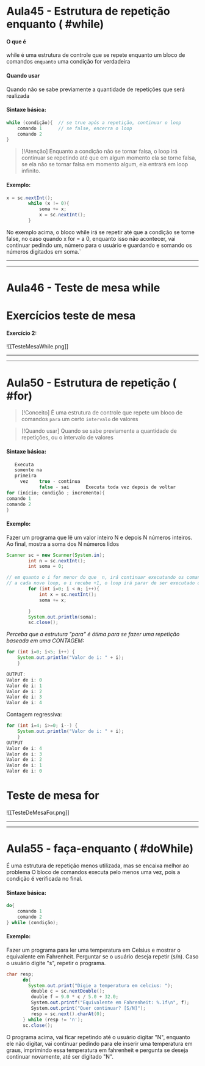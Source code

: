 # Aula45 - Estrutura de repetição enquanto                 ( #while)

#### O que é
 while é uma estrutura de controle que se repete enquanto um bloco de comandos `enquanto`  uma condição for verdadeira

#### Quando usar
Quando não se sabe previamente a quantidade de repetições que será realizada

#### Sintaxe básica:
```java
while (condição){  // se true após a repetição, continuar o loop
	comando 1      // se false, encerra o loop
	comando 2
} 
```

> [!Atenção] 
> Enquanto a condição não se tornar falsa, o loop irá continuar se repetindo até que em algum momento ela se torne falsa, se ela não se tornar falsa em momento algum, ela entrará em loop infinito.

#### Exemplo:
```java
x = sc.nextInt();
        while (x != 0){
            soma += x;
            x = sc.nextInt();
        }
```
No exemplo acima, o bloco while irá se repetir até que a condição se torne false, no caso quando x for = a 0, enquanto isso não acontecer, vai continuar pedindo um, número para o usuário e guardando e somando os números digitados em soma.`

---
---
# Aula46 - Teste de mesa while


# Exercícios teste de mesa

#### Exercício 2:

![[TesteMesaWhile.png]]

---
---

# Aula50 - Estrutura de repetição ( #for)


> [!Conceito] 
> É uma estrutura de controle que repete um bloco de comandos `para` um certo `intervalo` de valores

> [!Quando usar] 
> Quando se sabe previamente a quantidade de repetições, ou o intervalo de valores


#### Sintaxe básica:
```java
   Executa
   somente na
   primeira
     vez    true - continua
	     	false - sai      Executa toda vez depois de voltar
for (início; condição ; incremento){
comando 1
comando 2
}
```

#### Exemplo: 

Fazer um programa que lê um valor inteiro N e depois N números inteiros. Ao final, mostra a soma dos N números lidos
```java
Scanner sc = new Scanner(System.in);
        int n = sc.nextInt();
        int soma = 0;

// em quanto o i for menor do que  n, irá continuar executando os comandos do bloco
// a cada novo loop, o i recebe +1, o loop irá parar de ser executado quando o i == n
        for (int i=0; i < n; i++){
            int x = sc.nextInt();
            soma += x;

        }
        System.out.println(soma);
        sc.close();
```
_Perceba que a estrutura "para" é ótima para se fazer uma repetição baseada em uma CONTAGEM:_
```java
for (int i=0; i<5; i++) { 
	System.out.println("Valor de i: " + i); 
	}

OUTPUT:
Valor de i: 0 
Valor de i: 1 
Valor de i: 2 
Valor de i: 3 
Valor de i: 4
```
Contagem regressiva:
```java
for (int i=4; i>=0; i--) { 
	System.out.println("Valor de i: " + i); 
	}
OUTPUT
Valor de i: 4 
Valor de i: 3 
Valor de i: 2 
Valor de i: 1 
Valor de i: 0
```

# Teste de mesa for

![[TesteDeMesaFor.png]]

---
---
# Aula55 - faça-enquanto ( #doWhile)
É uma estrutura de repetição menos utilizada, mas se encaixa melhor ao problema
O bloco de comandos executa pelo menos uma vez, pois a condição é verificada no final.

#### Sintaxe básica:
```java
do{
	comando 1
	comando 2
} while (condição);
```

#### Exemplo:
Fazer um programa para ler uma temperatura em Celsius e mostrar o equivalente em Fahrenheit. Perguntar se o usuário deseja repetir (s/n). Caso o usuário digite "s", repetir o programa. 
```java
char resp;
      do{
		System.out.print("Digie a temperatura em celcius: ");
         double c = sc.nextDouble();
         double f = 9.0 * c / 5.0 + 32.0;
         System.out.printf("Equivalente em Fahrenheit: %.1f\n", f);
         System.out.print("Quer continuar? [S/N]");
         resp = sc.next().charAt(0);
      } while (resp != 'n');
      sc.close();
```
O programa acima, vai ficar repetindo até o usuário digitar "N", enquanto ele não digitar, vai continuar pedindo para ele inserir uma temperatura em graus, imprimindo essa temperatura em fahrenheit e pergunta se deseja continuar novamente, até ser digitado "N".